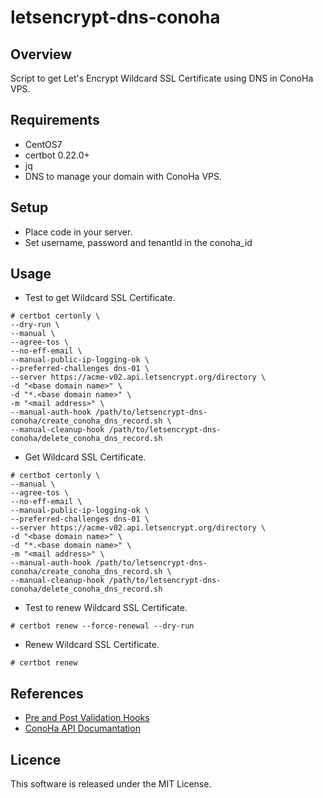 # letsencrypt-dns-conoha

## Overview
Script to get Let's Encrypt Wildcard SSL Certificate using DNS in ConoHa VPS.

## Requirements
- CentOS7
- certbot 0.22.0+
- jq
- DNS to manage your domain with ConoHa VPS.

## Setup
- Place code in your server.
- Set username, password and tenantId in the conoha_id

## Usage
- Test to get Wildcard SSL Certificate.
```
# certbot certonly \
--dry-run \
--manual \
--agree-tos \
--no-eff-email \
--manual-public-ip-logging-ok \
--preferred-challenges dns-01 \
--server https://acme-v02.api.letsencrypt.org/directory \
-d "<base domain name>" \
-d "*.<base domain name>" \
-m "<mail address>" \
--manual-auth-hook /path/to/letsencrypt-dns-conoha/create_conoha_dns_record.sh \
--manual-cleanup-hook /path/to/letsencrypt-dns-conoha/delete_conoha_dns_record.sh
```

- Get Wildcard SSL Certificate.
```
# certbot certonly \
--manual \
--agree-tos \
--no-eff-email \
--manual-public-ip-logging-ok \
--preferred-challenges dns-01 \
--server https://acme-v02.api.letsencrypt.org/directory \
-d "<base domain name>" \
-d "*.<base domain name>" \
-m "<mail address>" \
--manual-auth-hook /path/to/letsencrypt-dns-conoha/create_conoha_dns_record.sh \
--manual-cleanup-hook /path/to/letsencrypt-dns-conoha/delete_conoha_dns_record.sh
```

- Test to renew Wildcard SSL Certificate.
```
# certbot renew --force-renewal --dry-run
```

- Renew Wildcard SSL Certificate.
```
# certbot renew
```

## References
- [Pre and Post Validation Hooks](https://certbot.eff.org/docs/using.html#pre-and-post-validation-hooks)
- [ConoHa API Documantation](https://www.conoha.jp/docs/)

## Licence
This software is released under the MIT License.

